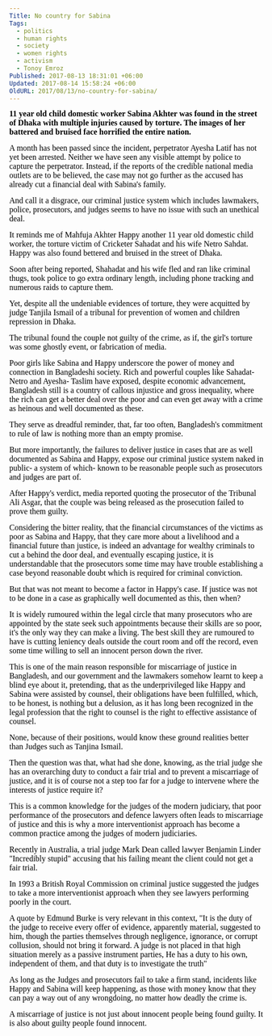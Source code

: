 ```yaml
---
Title: No country for Sabina
Tags:
  - politics
  - human rights
  - society
  - women rights
  - activism
  - Tonoy Emroz
Published: 2017-08-13 18:31:01 +06:00
Updated: 2017-08-14 15:58:24 +06:00
OldURL: 2017/08/13/no-country-for-sabina/
---
```


<span style="font-size: medium"><strong><span style="color: #000000"><span style="font-family: 'Roboto Slab', serif">11 year old child domestic worker Sabina Akhter was found in the street of Dhaka with multiple injuries caused by torture. The images of her battered and bruised face horrified the entire nation.</span></span></strong></span>

<span style="color: #000000"><span style="font-family: 'Roboto Slab', serif"><span style="font-size: medium">A month has been passed since the incident, perpetrator Ayesha Latif has not yet been arrested. Neither we have seen any visible attempt by police to capture the perpetrator. Instead, if the reports of the credible national media outlets are to be believed, the case may not go further as the accused has already cut a financial deal with Sabina's family. </span></span></span>

<span style="color: #000000"><span style="font-family: 'Roboto Slab', serif"><span style="font-size: medium">And call it a disgrace, our criminal justice system which includes lawmakers, police, prosecutors, and judges seems to have no issue with such an unethical deal.</span></span></span>

<span style="color: #000000"><span style="font-family: 'Roboto Slab', serif"><span style="font-size: medium">It reminds me of Mahfuja Akhter Happy another 11 year old domestic child worker, the torture victim of Cricketer Sahadat and his wife Netro Sahdat. Happy was also found bettered and bruised in the street of Dhaka.</span></span></span>

<span style="color: #000000"><span style="font-family: 'Roboto Slab', serif"><span style="font-size: medium">Soon after being reported, Shahadat and his wife fled and ran like criminal thugs, took police to go extra ordinary length, including phone tracking and numerous raids to capture them.</span></span></span>

<span style="color: #000000"><span style="font-family: 'Roboto Slab', serif"><span style="font-size: medium">Yet, despite all the undeniable evidences of torture, they were acquitted by judge Tanjila Ismail of a tribunal for prevention of women and children repression in Dhaka.</span></span></span>

<span style="color: #000000"><span style="font-family: 'Roboto Slab', serif"><span style="font-size: medium">The tribunal found the couple not guilty of the crime, as if, the girl's torture was some ghostly event, or fabrication of media.</span></span></span>

<span style="color: #000000"><span style="font-family: 'Roboto Slab', serif"><span style="font-size: medium">Poor girls like Sabina and Happy underscore the power of money and connection in Bangladeshi society. Rich and powerful couples like Sahadat-Netro and Ayesha- Taslim have exposed, despite economic advancement, Bangladesh still is a country of callous injustice and gross inequality, where the rich can get a better deal over the poor and can even get away with a crime as heinous and well documented as these.</span></span></span>

<span style="color: #000000"><span style="font-family: 'Roboto Slab', serif"><span style="font-size: medium">They serve as dreadful reminder, that, far too often, Bangladesh's commitment to rule of law is nothing more than an empty promise. </span></span></span>

<span style="color: #000000"><span style="font-family: 'Roboto Slab', serif"><span style="font-size: medium">But more importantly, the failures to deliver justice in cases that are as well documented as Sabina and Happy, expose our criminal justice system naked in public- a system of which- known to be reasonable people such as prosecutors and judges are part of. </span></span></span>

<span style="color: #000000"><span style="font-family: 'Roboto Slab', serif"><span style="font-size: medium">After Happy's verdict, media reported quoting the prosecutor of the Tribunal Ali Asgar, that the couple was being released as the prosecution failed to prove them guilty.</span></span></span>

<span style="color: #000000"><span style="font-family: 'Roboto Slab', serif"><span style="font-size: medium">Considering the bitter reality, that the financial circumstances of the victims as poor as Sabina and Happy, that they care more about a livelihood and a financial future than justice, is indeed an advantage for wealthy criminals to cut a behind the door deal, and eventually escaping justice, it is understandable that the prosecutors some time may have trouble establishing a case beyond reasonable doubt which is required for criminal conviction.</span></span></span>

<span style="color: #000000"><span style="font-family: 'Roboto Slab', serif"><span style="font-size: medium">But that was not meant to become a factor in Happy's case. If justice was not to be done in a case as graphically well documented as this, then when?</span></span></span>

<span style="color: #000000"><span style="font-family: 'Roboto Slab', serif"><span style="font-size: medium">It is widely rumoured within the legal circle that many prosecutors who are appointed by the state seek such appointments because their skills are so poor, it's the only way they can make a living. The best skill they are rumoured to have is cutting leniency deals outside the court room and off the record, even some time willing to sell an innocent person down the river.</span></span></span>

<span style="color: #000000"><span style="font-family: 'Roboto Slab', serif"><span style="font-size: medium">This is one of the main reason responsible for miscarriage of justice in Bangladesh, and our government and the lawmakers somehow learnt to keep a blind eye about it, pretending, that as the underprivileged like Happy and Sabina were assisted by counsel, their obligations have been fulfilled, which, to be honest, is nothing but a delusion, as it has long been recognized in the legal profession that the right to counsel is the right to effective assistance of counsel.</span></span></span>

<span style="color: #000000"><span style="font-family: 'Roboto Slab', serif"><span style="font-size: medium">None, because of their positions, would know these ground realities better than Judges such as Tanjina Ismail.</span></span></span>

<span style="color: #000000"><span style="font-family: 'Roboto Slab', serif"><span style="font-size: medium">Then the question was that, what had she done, knowing, as the trial judge she has an overarching duty to conduct a fair trial and to prevent a miscarriage of justice, and it is of course not a step too far for a judge to intervene where the interests of justice require it?</span></span></span>

<span style="color: #000000"><span style="font-family: 'Roboto Slab', serif"><span style="font-size: medium">This is a common knowledge for the judges of the modern judiciary, that poor performance of the prosecutors and defence lawyers often leads to miscarriage of justice and this is why a more interventionist approach has become a common practice among the judges of modern judiciaries.</span></span></span>

<span style="color: #000000"><span style="font-family: 'Roboto Slab', serif"><span style="font-size: medium">Recently in Australia, a trial judge Mark Dean called lawyer Benjamin Linder "Incredibly stupid" accusing that his failing meant the client could not get a fair trial.</span></span></span>

<span style="color: #000000"><span style="font-family: 'Roboto Slab', serif"><span style="font-size: medium">In 1993 a British Royal Commission on criminal justice suggested the judges to take a more interventionist approach when they see lawyers performing poorly in the court.</span></span></span>

<span style="color: #000000"><span style="font-family: 'Roboto Slab', serif"><span style="font-size: medium">A quote by Edmund Burke is very relevant in this context, "It is the duty of the judge to receive every offer of evidence, apparently material, suggested to him, though the parties themselves through negligence, ignorance, or corrupt collusion, should not bring it forward. A judge is not placed in that high situation merely as a passive instrument parties, He has a duty to his own, independent of them, and that duty is to investigate the truth"</span></span></span>

<span style="color: #000000"><span style="font-family: 'Roboto Slab', serif"><span style="font-size: medium">As long as the Judges and prosecutors fail to take a firm stand, incidents like Happy and Sabina will keep happening, as those with money know that they can pay a way out of any wrongdoing, no matter how deadly the crime is. </span></span></span>

<span style="color: #000000"><span style="font-family: 'Roboto Slab', serif"><span style="font-size: medium">A miscarriage of justice is not just about innocent people being found guilty. It is also about guilty people found innocent. </span></span></span>

&nbsp;
